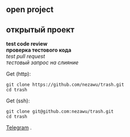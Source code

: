 ## open project  
## открытый проект  
**test code review**  
**проверка тестового кода**  
*test pull request*  
*тестовый запрос на слияние*

Get (http):
```shell
git clone https://github.com/nezawu/trash.git
cd trash
```
Get (ssh):
```shell
git clone git@github.com:nezawu/trash.git
cd trash
```

[Telegram](https://t.me/linux_nezowu)
.
